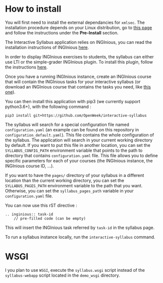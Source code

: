 # How to install

You will first need to install the external dependancies for `xmlsec`. The installation procedure depends on your Linux 
distribution, go to [this page](https://github.com/mehcode/python-xmlsec#pre-install) and follow the instructions under the 
**Pre-Install** section. 


The Interactive Syllabus application relies on INGInious, you can read the installation instructions
of INGInious [here](http://inginious.readthedocs.io/en/latest/install_doc/installation.html).

In order to display INGInious exercises to students, the syllabus can either use LTI or the simple-grader INGInious
plugin. To install this plugin, follow the instructions 
[here](http://inginious.readthedocs.io/en/latest/install_doc/config_reference.html#simple-grader-plugin-webapp-lti).


Once you have a running INGInious instance, create an INGInious course that will contain the INGInious tasks for your
interactive syllabus (or download an INGInious course that contains the tasks you need, like 
[this one](https://github.com/UCL-INGI/CS1-Java)).

You can then install this application with pip3 (we currently support python3.6+), with the following command :

    pip3 install git+https://github.com/OpenWeek/interactive-syllabus

The syllabus will search for a special configuration file named `configuration.yaml` (an example can be found on this 
repository in `configuration_default.yaml`). This file contains the whole configuration of the syllabus. The application 
will search in your current working directory by default. If you want to put this file in another location, you can set
the `SYLLABUS_CONFIG_PATH` environment variable that points to the path to directory that contains `configuration.yaml`
file. This file allows you to define specific parameters for each of your courses 
(the INGInious instance, the INGInious course ID, ...).

If you want to have the `pages/` directory of your syllabus in a different location than the current working directory,
you can set the `SYLLABUS_PAGES_PATH` environment variable to the path that you want. 
Otherwise, you can set the `syllabus_pages_path` variable in your `configuration.yaml` file. 

You can now use this rST directive :

```
.. inginious:: task-id
    // pre-filled code (can be empty)
```
This will insert the INGInious task referred by `task-id` in the syllabus page.

To run a syllabus instance locally, run the `interactive-syllabus` command.

# WSGI

I you plan to use `WSGI`, execute the `syllabus.wsgi` script instead of the `syllabus-webapp` script located in the 
`demo_wsgi` directory.
